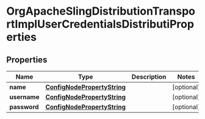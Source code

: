 

# OrgApacheSlingDistributionTransportImplUserCredentialsDistributiProperties

## Properties

Name | Type | Description | Notes
------------ | ------------- | ------------- | -------------
**name** | [**ConfigNodePropertyString**](ConfigNodePropertyString.md) |  |  [optional]
**username** | [**ConfigNodePropertyString**](ConfigNodePropertyString.md) |  |  [optional]
**password** | [**ConfigNodePropertyString**](ConfigNodePropertyString.md) |  |  [optional]



